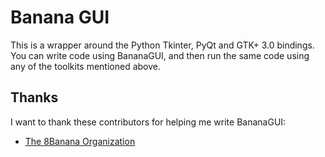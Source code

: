 # Banana GUI

This is a wrapper around the Python Tkinter, PyQt and GTK+ 3.0
bindings. You can write code using BananaGUI, and then run the
same code using any of the toolkits mentioned above.

## Thanks

I want to thank these contributors for helping me write BananaGUI:

- [The 8Banana Organization](https://github.com/8Banana)
